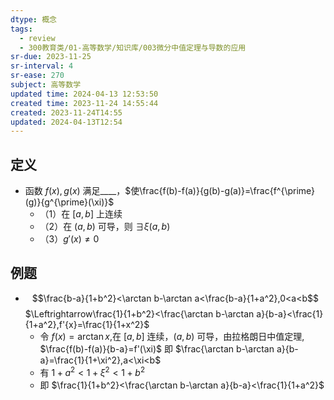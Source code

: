 ```yaml
---
dtype: 概念
tags:
  - review
  - 300教育类/01-高等数学/知识库/003微分中值定理与导数的应用
sr-due: 2023-11-25
sr-interval: 4
sr-ease: 270
subject: 高等数学
updated time: 2024-04-13 12:53:50
created time: 2023-11-24 14:55:44
created: 2023-11-24T14:55
updated: 2024-04-13T12:54
---
```

## 定义
- 函数 $f(x),g(x)$ 满足____，$使\frac{f(b)-f(a)}{g(b)-g(a)}=\frac{f^{\prime}(g)}{g^{\prime}(\xi)}$
    - （1）在 $[a,b]$ 上连续
    - （2）在 $(a,b)$ 可导，则 $\exists \xi(a,b)$
    - （3）$g'(x)\neq0$

## 例题
- $$\frac{b-a}{1+b^2}<\arctan b-\arctan a<\frac{b-a}{1+a^2},0<a<b$$
   $\Leftrightarrow\frac{1}{1+b^2}<\frac{\arctan b-\arctan a}{b-a}<\frac{1}{1+a^2},f'{x}=\frac{1}{1+x^2}$
	- 令 $f(x)=\arctan x$,在 $[a,b]$ 连续，$(a, b)$ 可导，由拉格朗日中值定理, $\frac{f(b)-f(a)}{b-a}=f'(\xi)$ 即 $\frac{\arctan b-\arctan a}{b-a}=\frac{1}{1+\xi^2},a<\xi<b$
	- 有 $1+a^2<1+\xi^2<1+b^2$
	- 即 $\frac{1}{1+b^2}<\frac{\arctan b-\arctan a}{b-a}<\frac{1}{1+a^2}$